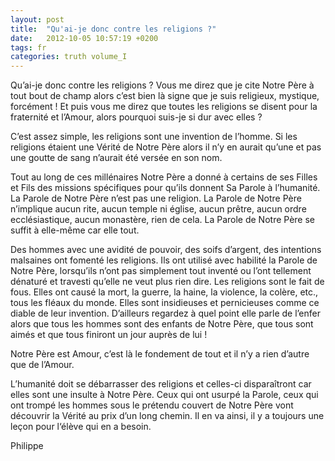 ```yaml
---
layout: post
title:  "Qu'ai-je donc contre les religions ?"
date:   2012-10-05 10:57:19 +0200
tags: fr
categories: truth volume_I
---
```

Qu’ai-je donc contre les religions ? Vous me direz que je cite Notre Père à tout bout de champ alors c’est bien là signe que je suis religieux, mystique, forcément ! Et puis vous me direz que toutes les religions se disent pour la fraternité et l’Amour, alors pourquoi suis-je si dur avec elles ?

C’est assez simple, les religions sont une invention de l’homme. Si les religions étaient une Vérité de Notre Père alors il n’y en aurait qu’une et pas une goutte de sang n’aurait été versée en son nom.

Tout au long de ces millénaires Notre Père a donné à certains de ses Filles et Fils des missions spécifiques pour qu’ils donnent Sa Parole à l’humanité. La Parole de Notre Père n’est pas une religion. La Parole de Notre Père n’implique aucun rite, aucun temple ni église, aucun prêtre, aucun ordre ecclésiastique, aucun monastère, rien de cela. La Parole de Notre Père se suffit à elle-même car elle tout.

Des hommes avec une avidité de pouvoir, des soifs d’argent, des intentions malsaines ont fomenté les religions. Ils ont utilisé avec habilité la Parole de Notre Père, lorsqu’ils n’ont pas simplement tout inventé ou l’ont tellement dénaturé et travesti qu’elle ne veut plus rien dire. Les religions sont le fait de fous. Elles ont causé la mort, la guerre, la haine, la violence, la colère, etc., tous les fléaux du monde. Elles sont insidieuses et pernicieuses comme ce diable de leur invention. D’ailleurs regardez à quel point elle parle de l’enfer alors que tous les hommes sont des enfants de Notre Père, que tous sont aimés et que 
tous finiront un jour auprès de lui !

Notre Père est Amour, c’est là le fondement de tout et il n’y a rien d’autre que de l’Amour.

L’humanité doit se débarrasser des religions et celles-ci disparaîtront car elles sont une insulte à Notre Père. Ceux qui ont usurpé la Parole, ceux qui ont trompé les hommes sous le prétendu couvert de Notre Père vont découvrir la Vérité au prix d’un long chemin. Il en va ainsi, il y a toujours une leçon pour l‘élève qui en a besoin.


Philippe



<!-- 
Ce(tte) œuvre est mise à disposition selon les termes de la Licence Creative Commons Attribution - Pas d’Utilisation Commerciale 4.0 International.
-->
